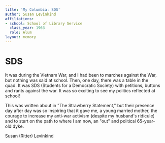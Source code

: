 ```yaml
---
title: 'My Columbia: SDS'
author: Susan Levinkind
affiliations:
- school: School of Library Service
  class_year: 1963
  role: Alum
layout: memory
---
```


# SDS

It was during the Vietnam War, and I had been to marches against the War, but nothing was said at school. Then, one day, there was a table in the quad.  It was SDS (Students for a Democratic Society) with petitions, buttons and rants against the war. It was so exciting to see my politics reflected at school!

This was written about in "The Strawberry Statement," but their presence day after day was so inspiring that it gave me, a young married mother, the courage to increase my anti-war activism (despite my husband's ridicule) and to start on the path to where I am now, an "out" and political 65-year-old dyke.

Susan (Ritter) Levinkind
